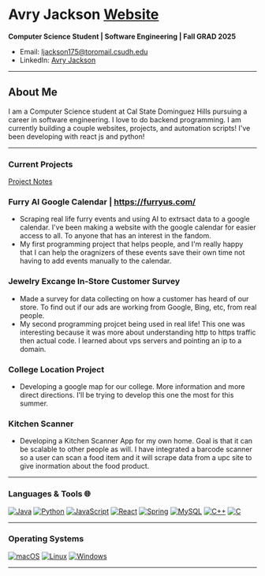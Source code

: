
# Avry Jackson [Website](https://avryjackson.me/)
**Computer Science Student | Software Engineering | Fall GRAD 2025**

- Email: ljackson175@toromail.csudh.edu
- LinkedIn: [Avry Jackson](https://www.linkedin.com/in/avry-jackson-886529265/)

---
## About Me
I am a Computer Science student at Cal State Dominguez Hills pursuing a career in software engineering. I love to do backend programming.
I am currently building a couple websites, projects, and automation scripts! 
I've been developing with react js and python!

---
### Current Projects
[Project Notes](https://avryjacksoncom.github.io/)

### Furry AI Google Calendar | https://furryus.com/
- Scraping real life furry events and using AI to extrsact data to a google calendar. I've been making a
website with the google calendar for easier access to all. To anyone that has an interest in the fandom.
- My first programming project that helps people, and I'm really happy that I can help the oragnizers of
these events save their own time not having to add events manually to the calendar.

### Jewelry Excange In-Store Customer Survey
- Made a survey for data collecting on how a customer has heard of our store. To find out if our ads are working
from Google, Bing, etc, from real people.
- My second programming projcet being used in real life! This one was
interesting because it was more about understanding http to https traffic then actual code. I learned about vps
servers and pointing an ip to a domain.

### College Location Project
- Developing a google map for our college. More information and more direct directions.
I'll be trying to develop this one the most for this summer.

### Kitchen Scanner
- Developing a Kitchen Scanner App for my own home. Goal is that it can be scalable to other people as will.
I have integrated a barcode scanner so a user can scan a food item and it will scrape data from
a upc site to give inormation about the food product.

---

### Languages & Tools 🌐
[![Java](https://img.shields.io/badge/Java-ED8B00?style=for-the-badge&logo=java&logoColor=white)](https://github.com/avryjacksoncom)
[![Python](https://img.shields.io/badge/Python-3776AB?style=for-the-badge&logo=python&logoColor=white)](https://github.com/avryjacksoncom)
[![JavaScript](https://img.shields.io/badge/JavaScript-323330?style=for-the-badge&logo=javascript&logoColor=F7DF1E)](https://github.com/avryjacksoncom)
[![React](https://img.shields.io/badge/React-20232A?style=for-the-badge&logo=react&logoColor=61DAFB)](https://github.com/avryjacksoncom)
[![Spring](https://img.shields.io/badge/Spring-6DB33F?style=for-the-badge&logo=spring&logoColor=white)](https://github.com/avryjacksoncom)
[![MySQL](https://img.shields.io/badge/MySQL-00000F?style=for-the-badge&logo=mysql&logoColor=white)](https://github.com/avryjacksoncom)
[![C++](https://img.shields.io/badge/c++-%2300599C.svg?style=for-the-badge&logo=c%2B%2B&logoColor=white)](https://github.com/avryjacksoncom)
[![C](https://img.shields.io/badge/c-%2300599C.svg?style=for-the-badge&logo=c&logoColor=white)](https://github.com/avryjacksoncom)

---
### Operating Systems
[![macOS](https://img.shields.io/badge/mac%20os-000000?style=for-the-badge&logo=apple&logoColor=white)](https://github.com/avryjacksoncom)
[![Linux](https://img.shields.io/badge/Linux-FCC624?style=for-the-badge&logo=linux&logoColor=black)](https://github.com/avryjacksoncom)
[![Windows](https://img.shields.io/badge/Windows-0078D6?style=for-the-badge&logo=windows&logoColor=white)](https://github.com/avryjacksoncom)

---

